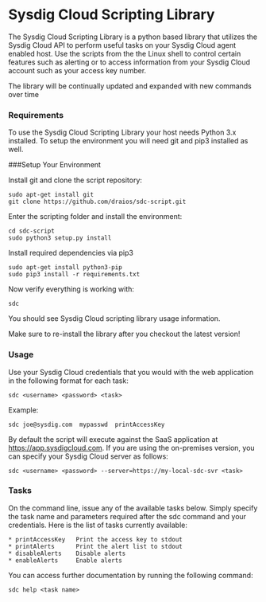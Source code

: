Sysdig Cloud Scripting Library
===================

The Sysdig Cloud Scripting Library is a python based library that utilizes the Sysdig Cloud API to perform useful tasks on your Sysdig Cloud agent enabled host. Use the scripts from the the Linux shell to control certain features such as alerting or to access information from your Sysdig Cloud account such as your access key number. 

The library will be continually updated and expanded with new commands over time

### Requirements

To use the Sysdig Cloud Scripting Library your host needs Python 3.x installed. To setup the environment you will need git and pip3 installed as well.

###Setup Your Environment

Install git and clone the script repository:
```
sudo apt-get install git
git clone https://github.com/draios/sdc-script.git
```

Enter the scripting folder and install the environment:
```
cd sdc-script
sudo python3 setup.py install
```

Install required dependencies via pip3
```
sudo apt-get install python3-pip
sudo pip3 install -r requirements.txt
```

Now verify everything is working with:
```
sdc
```

You should see Sysdig Cloud scripting library usage information.

Make sure to re-install the library after you checkout the latest version!


### Usage

Use your Sysdig Cloud credentials that you would with the web application in the following format for each task:
```
sdc <username> <password> <task>
```
Example:
```
sdc joe@sysdig.com  mypasswd  printAccessKey
```

By default the script will execute against the SaaS application at https://app.sysdigcloud.com. If you are using the on-premises version, you can specify your Sysdig Cloud server as follows:
```
sdc <username> <password> --server=https://my-local-sdc-svr <task>
```

### Tasks

On the command line, issue any of the available tasks below. Simply specify the task name and parameters required after the sdc command and your credentials. Here is the list of tasks currently available:

```
* printAccessKey   Print the access key to stdout
* printAlerts      Print the alert list to stdout
* disableAlerts    Disable alerts
* enableAlerts     Enable alerts
```

You can access further documentation by running the following command:

```
sdc help <task name>
```

